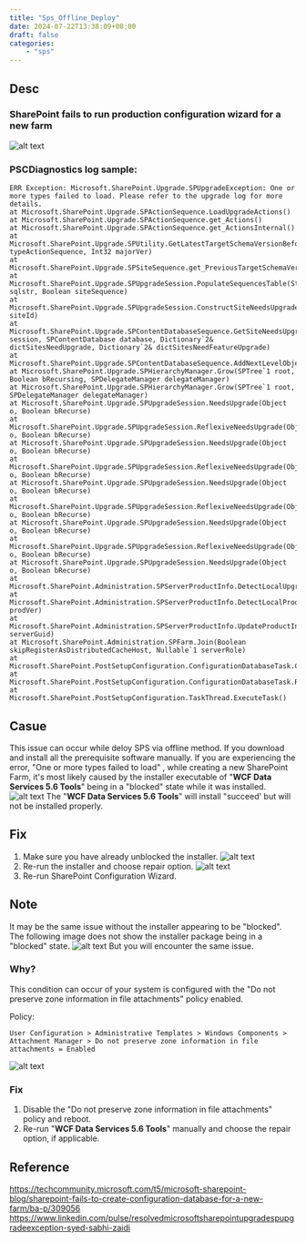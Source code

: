 ```yaml
---
title: "Sps_Offline_Deploy"
date: 2024-07-22T13:38:09+08:00
draft: false
categories:
    - "sps"
---
```


## Desc
### SharePoint fails to run production configuration wizard for a new farm
![alt text](image.png)
### PSCDiagnostics log sample:
    ERR Exception: Microsoft.SharePoint.Upgrade.SPUpgradeException: One or more types failed to load. Please refer to the upgrade log for more details.
    at Microsoft.SharePoint.Upgrade.SPActionSequence.LoadUpgradeActions()
    at Microsoft.SharePoint.Upgrade.SPActionSequence.get_Actions()
    at Microsoft.SharePoint.Upgrade.SPActionSequence.get_ActionsInternal()
    at Microsoft.SharePoint.Upgrade.SPUtility.GetLatestTargetSchemaVersionBeforeMajorVersion(Type typeActionSequence, Int32 majorVer)
    at Microsoft.SharePoint.Upgrade.SPSiteSequence.get_PreviousTargetSchemaVersion()
    at Microsoft.SharePoint.Upgrade.SPUpgradeSession.PopulateSequencesTable(StringBuilder sqlstr, Boolean siteSequence)
    at Microsoft.SharePoint.Upgrade.SPUpgradeSession.ConstructSiteNeedsUpgradeQuery(Guid siteId)
    at Microsoft.SharePoint.Upgrade.SPContentDatabaseSequence.GetSiteNeedsUpgrade(SPUpgradeSession session, SPContentDatabase database, Dictionary`2& dictSitesNeedUpgrade, Dictionary`2& dictSitesNeedFeatureUpgrade)
    at Microsoft.SharePoint.Upgrade.SPContentDatabaseSequence.AddNextLevelObjects()
    at Microsoft.SharePoint.Upgrade.SPHierarchyManager.Grow(SPTree`1 root, Boolean bRecursing, SPDelegateManager delegateManager)
    at Microsoft.SharePoint.Upgrade.SPHierarchyManager.Grow(SPTree`1 root, SPDelegateManager delegateManager)
    at Microsoft.SharePoint.Upgrade.SPUpgradeSession.NeedsUpgrade(Object o, Boolean bRecurse)
    at Microsoft.SharePoint.Upgrade.SPUpgradeSession.ReflexiveNeedsUpgrade(Object o, Boolean bRecurse)
    at Microsoft.SharePoint.Upgrade.SPUpgradeSession.NeedsUpgrade(Object o, Boolean bRecurse)
    at Microsoft.SharePoint.Upgrade.SPUpgradeSession.ReflexiveNeedsUpgrade(Object o, Boolean bRecurse)
    at Microsoft.SharePoint.Upgrade.SPUpgradeSession.NeedsUpgrade(Object o, Boolean bRecurse)
    at Microsoft.SharePoint.Upgrade.SPUpgradeSession.ReflexiveNeedsUpgrade(Object o, Boolean bRecurse)
    at Microsoft.SharePoint.Upgrade.SPUpgradeSession.NeedsUpgrade(Object o, Boolean bRecurse)
    at Microsoft.SharePoint.Upgrade.SPUpgradeSession.ReflexiveNeedsUpgrade(Object o, Boolean bRecurse)
    at Microsoft.SharePoint.Upgrade.SPUpgradeSession.NeedsUpgrade(Object o, Boolean bRecurse)
    at Microsoft.SharePoint.Administration.SPServerProductInfo.DetectLocalUpgradeStatus()
    at Microsoft.SharePoint.Administration.SPServerProductInfo.DetectLocalProductVersions(SPProductVersions prodVer)
    at Microsoft.SharePoint.Administration.SPServerProductInfo.UpdateProductInfoInDatabase(Guid serverGuid)
    at Microsoft.SharePoint.Administration.SPFarm.Join(Boolean skipRegisterAsDistributedCacheHost, Nullable`1 serverRole)
    at Microsoft.SharePoint.PostSetupConfiguration.ConfigurationDatabaseTask.CreateOrConnectConfigDb()
    at Microsoft.SharePoint.PostSetupConfiguration.ConfigurationDatabaseTask.Run()
    at Microsoft.SharePoint.PostSetupConfiguration.TaskThread.ExecuteTask()

## Casue
This issue can occur while deloy SPS via offline method. If you download and install all the prerequisite software manually. If you are experiencing the error, "One or more types failed to load" , while creating a new SharePoint Farm, it's most likely caused by the installer executable of "**WCF Data Services 5.6 Tools**" being in a "blocked" state while it was installed.
![alt text](image-1.png)
The "**WCF Data Services 5.6 Tools**" will install "succeed' but will not be installed properly.

## Fix
1. Make sure you have already unblocked the installer.
![alt text](image-2.png)
2. Re-run the installer and choose repair option.
![alt text](image-3.png)
3. Re-run SharePoint Configuration Wizard.

## Note
It may be the same issue without the installer appearing to be "blocked".
The following image does not show the installer package being in a "blocked" state.
![alt text](image-4.png)
But you will encounter the same issue.
### Why?
This condition can occur of your system is configured with the "Do not preserve zone information in file attachments" policy enabled.

Policy:

    User Configuration > Administrative Templates > Windows Components > Attachment Manager > Do not preserve zone information in file attachments = Enabled
![alt text](image-5.png)
### Fix
1. Disable the "Do not preserve zone information in file attachments" policy and reboot.
2. Re-run "**WCF Data Services 5.6 Tools**" manually and choose the repair option, if applicable.


## Reference
https://techcommunity.microsoft.com/t5/microsoft-sharepoint-blog/sharepoint-fails-to-create-configuration-database-for-a-new-farm/ba-p/309056
https://www.linkedin.com/pulse/resolvedmicrosoftsharepointupgradespupgradeexception-syed-sabhi-zaidi
